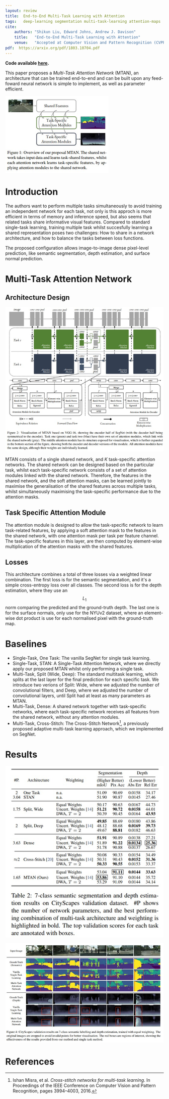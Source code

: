 ```yaml
---
layout: review
title:  End-to-End Multi-Task Learning with Attention
tags:   deep-learning segmentation multi-task-learning attention-maps
cite:
    authors: "Shikun Liu, Edward Johns, Andrew J. Davison"
    title:   "End-to-End Multi-Task Learning with Attention"
    venue:   "Accepted at Computer Vision and Pattern Recognition (CVPR), 2019"
pdf:  https://arxiv.org/pdf/1803.10704.pdf
---
```


**Code available [here](https://github.com/lorenmt/mtan).**


This paper proposes a *Multi-Task Attention Network* (MTAN), an architecture that can be trained end-to-end and can be built upon any feed-foward neural network is simple to implement, as well as parameter efficient.

![](/article/images/MTAN/proposal.jpg)

# Introduction 

The authors want to perform multiple tasks simultaneously to avoid training an independent network for each task, not only is this approch is more efficient in terms of memory and inference speed, but also seems that related tasks share informative visual features.
Compared to standard single-task learning, training multiple task whilst succesfully learning a shared representation poses two challenges: How to share in a network architecture, and how to balance the tasks between loss functions. 

The proposed configuration allows image-to-image dense pixel-level prediction, like semantic segmentation, depth estimation, and surface normal prediction.

# Multi-Task Attention Network

## Architecture Design

![](/article/images/MTAN/architecture.jpg)

MTAN consists of a single shared network, and *K* task-specific attention networks.
The shared network can be designed based on the particular task, whilst each task-specific network consists of a set of attention modules linked with the shared network.
Therefore, the features in the shared network, and the soft attention masks, can be learned jointly to maximise the generalisation of the shared features across multiple tasks, whilst simultaneously maximising the task-specific performance due to the attention masks.

## Task Specific Attention Module 

The attention module is designed to allow the task-specific network to learn task-related features, by applying a soft attention mask to the features in the shared network, with one attention mask per task per feature channel.
The task-specific features in this layer, are then computed by element-wise multiplication of the attention masks with the shared features.

## Losses

This architecture combines a total of three losses via a weighted linear combination. 
The first loss is for the semantic segmentation, and it's a simple cross-entropy loss over all classes.
The second loss is for the depth estimation, where they use an $$L_1$$ norm comparing the predicted and the ground-truth depth.
The last one is for the surface normals, only use for the NYUv2 dataset, where an element-wise dot product is use for each normalised pixel with the ground-truth map.

# Baselines

- Single-Task, One Task: The vanilla SegNet for single task learning.
- Single-Task, STAN: A Single-Task Attention Network, where we directly apply our proposed MTAN whilst only performing a single task.
- Multi-Task, Split (Wide, Deep): The standard multitask learning, which splits at the last layer for the final prediction for each specific task. We introduce two verions of Split: Wide, where we adjusted the number of convolutional filters, and Deep, where we adjusted the number of convolutional layers, until Split had at least as many parameters as MTAN.
- Multi-Task, Dense: A shared network together with task-specific networks, where each task-specific network receives all features from the shared network, without any attention modules.
- Multi-Task, Cross-Stitch: The Cross-Stitch Network[^1], a previously proposed adaptive multi-task learning approach, which we implemented on SegNet.

# Results

![](/article/images/MTAN/table_city.jpg)

![](/article/images/MTAN/images_city.jpg)

# References

[^1]: Ishan Misra, et al. *Cross-stitch networks for multi-task learning*. In Proceedings of the IEEE Conference on Computer Vision and Pattern Recognition, pages 3994–4003, 2016.
